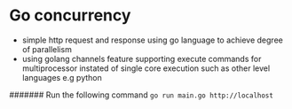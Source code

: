 # Go concurrency
- simple http request and response using go
language to achieve degree of parallelism
- using golang channels feature supporting execute commands
for multiprocessor instated of single core execution such as other level languages e.g python 


####### Run the following command
`go run main.go http://localhost`


